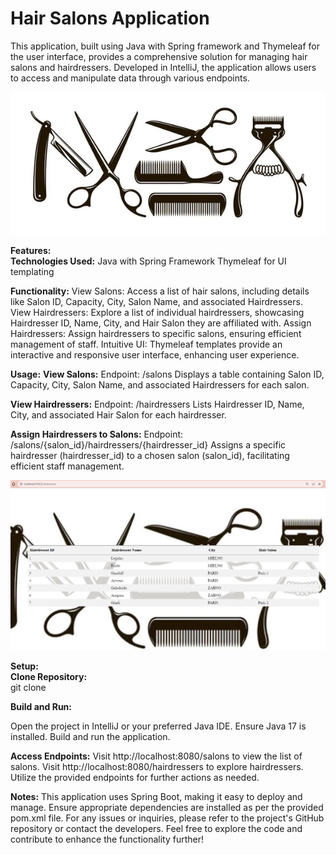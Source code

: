 # Hair Salons Application

This application, built using Java with Spring framework and Thymeleaf for the user interface, 
provides a comprehensive solution for managing hair salons and hairdressers. 
Developed in IntelliJ, the application allows users to access and manipulate data 
through various endpoints.

![hair](https://github.com/magdalenahuget/hairSalons/blob/7ba93e5a1cb0ec17369b29abd88a6aa4a35c3d13/src/main/resources/static/css/hair.jpg)

**Features:**  
__Technologies Used:__
Java with Spring Framework
Thymeleaf for UI templating  

__Functionality:__
View Salons: Access a list of hair salons, including details like Salon ID, Capacity, City, Salon Name, and associated Hairdressers.
View Hairdressers: Explore a list of individual hairdressers, showcasing Hairdresser ID, Name, City, and Hair Salon they are affiliated with.
Assign Hairdressers: Assign hairdressers to specific salons, ensuring efficient management of staff.
Intuitive UI: Thymeleaf templates provide an interactive and responsive user interface, enhancing user experience.

**Usage:**
__View Salons:__
Endpoint: /salons
Displays a table containing Salon ID, Capacity, City, Salon Name, and associated Hairdressers for each salon.  

__View Hairdressers:__
Endpoint: /hairdressers
Lists Hairdresser ID, Name, City, and associated Hair Salon for each hairdresser.  

__Assign Hairdressers to Salons:__
Endpoint: /salons/{salon_id}/hairdressers/{hairdresser_id}
Assigns a specific hairdresser (hairdresser_id) to a chosen salon (salon_id), facilitating efficient staff management.

![web](https://github.com/magdalenahuget/hairSalons/blob/ff38cd848a87cff1f70f21e131a069ed6fa9e96b/src/main/resources/static/css/web.PNG)

**Setup:**  
__Clone Repository:__   
git clone <repository-url>

__Build and Run:__

Open the project in IntelliJ or your preferred Java IDE.
Ensure Java 17 is installed.
Build and run the application.

__Access Endpoints:__
Visit http://localhost:8080/salons to view the list of salons.
Visit http://localhost:8080/hairdressers to explore hairdressers.
Utilize the provided endpoints for further actions as needed.


**Notes:**
This application uses Spring Boot, making it easy to deploy and manage.
Ensure appropriate dependencies are installed as per the provided pom.xml file.
For any issues or inquiries, please refer to the project's GitHub repository or contact the developers.
Feel free to explore the code and contribute to enhance the functionality further!